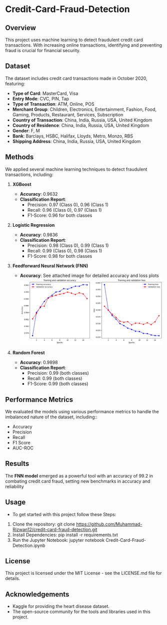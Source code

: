 # Credit-Card-Fraud-Detection

## Overview
This project uses machine learning to detect fraudulent credit card transactions. With increasing online transactions, identifying and preventing fraud is crucial for financial security.

## Dataset
The dataset includes credit card transactions made in October 2020, featuring:
- **Type of Card**: MasterCard, Visa
- **Entry Mode**: CVC, PIN, Tap
- **Type of Transaction**: ATM, Online, POS
- **Merchant Group**: Children, Electronics, Entertainment, Fashion, Food, Gaming, Products, Restaurant, Services, Subscription
- **Country of Transaction**: China, India, Russia, USA, United Kingdom
- **Country of Residence**: China, India, Russia, USA, United Kingdom
- **Gender**: F, M
- **Bank**: Barclays, HSBC, Halifax, Lloyds, Metro, Monzo, RBS
- **Shipping Address**: China, India, Russia, USA, United Kingdom

## Methods
We applied several machine learning techniques to detect fraudulent transactions, including:
1. **XGBoost**
   - **Accuracy**: 0.9632
   - **Classification Report**:
     - Precision: 0.97 (Class 0), 0.96 (Class 1)
     - Recall: 0.96 (Class 0), 0.97 (Class 1)
     - F1-Score: 0.96 for both classes

2. **Logistic Regression**
   - **Accuracy**: 0.9836
   - **Classification Report**:
     - Precision: 0.98 (Class 0), 0.99 (Class 1)
     - Recall: 0.99 (Class 0), 0.98 (Class 1)
     - F1-Score: 0.98 for both classes

3. **Feedforward Neural Network (FNN)**
   - **Accuracy**: See attached image for detailed accuracy and loss plots
   ![FNN Accuracy and Loss](FNN.png)

4. **Random Forest**
   - **Accuracy**: 0.9898
   - **Classification Report**:
     - Precision: 0.99 (both classes)
     - Recall: 0.99 (both classes)
     - F1-Score: 0.99 (both classes)

## Performance Metrics
We evaluated the models using various performance metrics to handle the imbalanced nature of the dataset, including::
- Accuracy
- Precision
- Recall
- F1 Score
- AUC-ROC

## Results
The **FNN model** emerged as a powerful tool with an accuracy of 99.2 in combating credit card fraud, setting new benchmarks in accuracy and reliability

## Usage
- To get started with this project follow these Steps:
1. Clone the repository:
   git clone https://github.com/Muhammad-Rizwan12/credit-card-fraud-detection.git
2. Install Dependencies: pip install -r requirements.txt
3. Run the Jupyter Notebook: jupyter notebook Credit-Card-Fraud-Detection.ipynb

## License
This project is licensed under the MIT License - see the LICENSE.md file for details.

## Acknowledgements
- Kaggle for providing the heart disease dataset.
- The open-source community for the tools and libraries used in this project.
